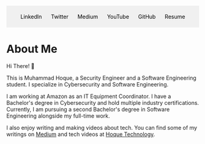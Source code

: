 <!DOCTYPE html>
<html lang="en">
<head>
    <meta charset="UTF-8">
    <meta name="viewport" content="width=device-width, initial-scale=1.0">
<div style="text-align: center; background-color: #f0f0f0; padding: 20px;">
    <a href="https://linkedin.com/in/muhammadhoque" target="_blank" style="display: inline-block; margin: 0 10px; text-decoration: none; color: #000;">LinkedIn</a>
    <a href="https://twitter.com/hoquetechnology" target="_blank" style="display: inline-block; margin: 0 10px; text-decoration: none; color: #000;">Twitter</a>
    <a href="https://medium.com/@hoquetechnology" target="_blank" style="display: inline-block; margin: 0 10px; text-decoration: none; color: #000;">Medium</a>
    <a href="https://youtube.com/@hoquetechnology" target="_blank" style="display: inline-block; margin: 0 10px; text-decoration: none; color: #000;">YouTube</a>
    <a href="https://github.com/muhammadhoque" target="_blank" style="display: inline-block; margin: 0 10px; text-decoration: none; color: #000;">GitHub</a>
    <a href="https://drive.google.com/file/d/1kVFz9_tWEKuVFJvnAvh3EdxBwwgwqot3/view?usp=drive_link" target="_blank" style="display: inline-block; margin: 0 10px; text-decoration: none; color: #000;">Resume</a>
</div>



</head>
<body>
    </header>
    <div class="container">
        <h1>About Me</h1>
        <p>Hi There! 👋</p>
        <p>This is Muhammad Hoque, a Security Engineer and a Software Engineering student. I specialize in Cybersecurity and Software Engineering.</p>
        <p>I am working at Amazon as an IT Equipment Coordinator. I have a Bachelor's degree in Cybersecurity and hold multiple industry certifications. Currently, I am pursuing a second Bachelor's degree in Software Engineering alongside my full-time work.</p>
        <p>I also enjoy writing and making videos about tech. You can find some of my writings on <a href="https://medium.com/@HoqueTechnology" target="_blank">Medium</a> and tech videos at <a href="https://youtube.com/@HoqueTechnology" target="_blank">Hoque Technology</a>.</p>
    </div>
</body>
</html>

